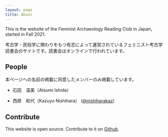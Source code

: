 ```yaml
---
layout: page
title: About
---
```


This is the website of the Feminist Archaeology Reading Club in Japan, started in Fall 2021.

考古学・民俗学に関わりをもつ有志によって運営されているフェミニスト考古学読書会のサイトです。読書会はオンラインで行われています。

## People
本ページへの名前の掲載に同意したメンバーのみ掲載しています。

-  石田　温美（Atsumi Ishida）

-  西原　和代（Kazuyo Nishihara） ([@nishiharakaz](https://twitter.com/nishiharakaz))

## Contribute

This website is open source. Contribute to it on [Github](https://github.com/nishikarch/feministarchaeologyjapan).
